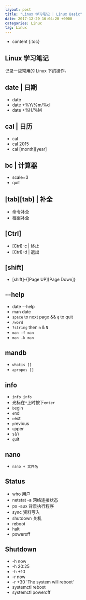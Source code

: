 ```yaml
---
layout: post
title: "Linux 学习笔记 | Linux Basic"
date: 2017-12-29 16:04:20 +0900
categories: Linux
tag: Linux
---
```


* content
{:toc}



Linux 学习笔记
--------
记录一些常用的 Linux 下的操作。

date | 日期
-------
* date
* date +%Y/%m/%d
* date +%H/%M

cal | 日历
------
* cal
* cal 2015
* cal [month][year]

bc | 计算器
------
* scale=3
* quit

[tab][tab] | 补全
-----
* 命令补全
* 档案补全

[Ctrl]
------
* [Ctrl]-c | 终止
* [Ctrl]-d | 退出

[shift]
------
* [shift]-{[Page UP][Page Down]}

--help
-------
* date --help
* man date
* `space` to next page && `q` to quit
* `/word`
* `?string` then `n` & `N`
* `man -f man`
* `man -k man`

mandb
-----
* `whatis []`
* `apropos []`

info
-----
* `info info`
* 光标在`*`上时按下`enter`
* `b`egin
* `e`nd
* `n`ext
* `p`revious
* `u`pper
* s(/)
* `q`uit

nano
------
* `nano + 文件名`

Status
------
* who 用户
* netstat -a 网络连接状态
* ps -aux 背景执行程序
* sync 资料写入
* shutdown 关机
* reboot
* halt
* poweroff

Shutdown
------
* -h now
* -h 20:25
* -h +10
* -r now
* -r +30 'The system will reboot'
* systemctl reboot
* systemctl poweroff






